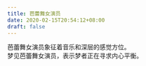 ```yaml
---
title: 芭蕾舞女演员
date: 2020-02-15T20:54:12+08:00
draft: false
---
```


芭蕾舞女演员象征着音乐和深层的感觉方位。<br>
梦见芭蕾舞女演员，表示梦者正在寻求内心平衡。<br>
